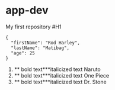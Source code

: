 # app-dev
My first repository
#H1

```
{
  "firstName": "Rod Harley",
  "lastName": "Matibag",
  "age": 25
}
```
1. ** bold text***italicized text Naruto 
2. ** bold text***italicized text  One Piece 
3. ** bold text***italicized text  Dr. Stone
